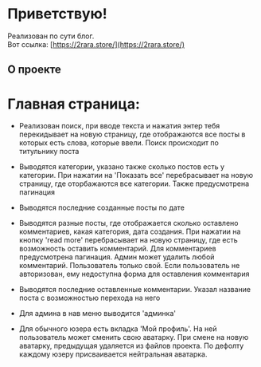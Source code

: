 # Приветствую!

Реализован по сути блог.  
Вот ссылка: [https://2rara.store/](https://2rara.store/)

## О проекте

# Главная страница:
- Реализован поиск, при вводе текста и нажатия энтер тебя перекидывает на новую страницу, где отображаются все посты в которых есть слова, которые ввели. Поиск происходит по титульнику поста

- Выводятся категории, указано также сколько постов есть у категории. При нажатии на 'Показать все' перебрасывает на новую страницу, где оторбажаются все категории. Также предусмотрена пагинация

- Выводятся последние созданные посты по дате

- Выводятся разные посты, где отображается сколько оставлено комментариев, какая категория, дата создания. При нажатии на кнопку 'read more' перебрасывает на новую страницу, где есть возможность оставить комментарий. Для комментариев предусмотрена пагинация. Админ может удалить любой комментарий. Пользователь только свой. Если пользователь не авторизован, ему недоступна форма для оставления комментария

- Выводятся последние оставленные комментарии. Указал название поста с возможностью перехода на него

- Для админа в нав меню выводится 'админка'

- Для обычного юзера есть вкладка 'Мой профиль'. На ней пользователь может сменить свою аватарку. При смене на новую аватарку, предыдущая удаляется из файлов проекта. По дефолту каждому юзеру присваивается нейтральная аватарка. 
